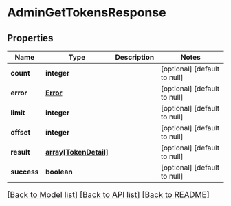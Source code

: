 # AdminGetTokensResponse

## Properties
Name | Type | Description | Notes
------------ | ------------- | ------------- | -------------
**count** | **integer** |  | [optional] [default to null]
**error** | [**Error**](Error.md) |  | [optional] [default to null]
**limit** | **integer** |  | [optional] [default to null]
**offset** | **integer** |  | [optional] [default to null]
**result** | [**array[TokenDetail]**](TokenDetail.md) |  | [optional] [default to null]
**success** | **boolean** |  | [optional] [default to null]

[[Back to Model list]](../README.md#documentation-for-models) [[Back to API list]](../README.md#documentation-for-api-endpoints) [[Back to README]](../README.md)

<style>
     p, ul, ol, li { font-size: 18px !important;}
</style>


<style>
     p, ul, ol, li { font-size: 18px !important;}
</style>